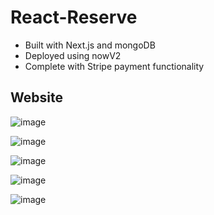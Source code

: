 # React-Reserve

- Built with Next.js and mongoDB
- Deployed using nowV2
- Complete with Stripe payment functionality

## Website

![image](https://i.imgur.com/UyTCn9D.png)

![image](https://i.imgur.com/033qpLJ.png)

![image](https://i.imgur.com/oIfP5Al.png)

![image](https://i.imgur.com/FtVWt2N.png)

![image](https://i.imgur.com/ZihdYNs.png)
